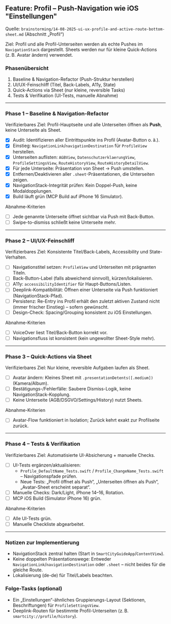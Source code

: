 ## Feature: Profil – Push-Navigation wie iOS "Einstellungen"

Quelle: `brainstorming/14-08-2025-ui-ux-profile-and-active-route-bottom-sheet.md` (Abschnitt „Profil“)

Ziel: Profil und alle Profil-Unterseiten werden als echte Pushes im `NavigationStack` dargestellt. Sheets werden nur für kleine Quick-Actions (z. B. Avatar ändern) verwendet.

### Phasenübersicht
1. Baseline & Navigation-Refactor (Push-Struktur herstellen)
2. UI/UX-Feinschliff (Titel, Back-Labels, A11y, State)
3. Quick-Actions via Sheet (nur kleine, reversible Tasks)
4. Tests & Verifikation (UI-Tests, manuelle Abnahme)

---

### Phase 1 – Baseline & Navigation-Refactor
Verifizierbares Ziel: Profil-Hauptseite und alle Unterseiten öffnen als **Push**, keine Unterseite als Sheet.

- [x] Audit: Identifizieren aller Eintrittspunkte ins Profil (Avatar-Button o. ä.).
- [x] Einstieg: `NavigationLink`/`navigationDestination` für `ProfileView` herstellen.
- [x] Unterseiten auflisten: `AGBView`, `DatenschutzerklaerungView`, `ProfileSettingsView`, `RouteHistoryView`, `RouteHistoryDetailView`.
- [x] Für jede Unterseite: Präsentation von Sheet → Push umstellen.
- [x] Entfernen/Deaktivieren aller `.sheet`-Präsentationen, die Unterseiten zeigen.
- [x] NavigationStack-Integrität prüfen: Kein Doppel-Push, keine Modaldopplungen.
- [x] Build läuft grün (MCP Build auf iPhone 16 Simulator).

Abnahme-Kriterien
- [ ] Jede genannte Unterseite öffnet sichtbar via Push mit Back-Button.
- [ ] Swipe-to-dismiss schließt keine Unterseite mehr.

---

### Phase 2 – UI/UX-Feinschliff
Verifizierbares Ziel: Konsistente Titel/Back-Labels, Accessibility und State-Verhalten.

- [ ] Navigationstitel setzen: `ProfileView` und Unterseiten mit prägnanten Titeln.
- [ ] Back-Button-Label (falls abweichend sinnvoll), kürzen/lokalisieren.
- [ ] A11y: `accessibilityIdentifier` für Haupt-Buttons/Listen.
- [ ] Deeplink-Kompatibilität: Öffnen einer Unterseite via Push funktioniert (NavigationStack-Pfad).
- [ ] Persistenz: Re-Entry ins Profil erhält den zuletzt aktiven Zustand nicht (immer frischer Einstieg) – sofern gewünscht.
- [ ] Design-Check: Spacing/Grouping konsistent zu iOS Einstellungen.

Abnahme-Kriterien
- [ ] VoiceOver liest Titel/Back-Button korrekt vor.
- [ ] Navigationsfluss ist konsistent (kein ungewollter Sheet-Style mehr).

---

### Phase 3 – Quick-Actions via Sheet
Verifizierbares Ziel: Nur kleine, reversible Aufgaben laufen als Sheet.

- [ ] Avatar ändern: Kleines Sheet mit `.presentationDetents([.medium])` (Kamera/Album).
- [ ] Bestätigungs-/Fehlerfälle: Saubere Dismiss-Logik, keine NavigationStack-Kopplung.
- [ ] Keine Unterseite (AGB/DSGVO/Settings/History) nutzt Sheets.

Abnahme-Kriterien
- [ ] Avatar-Flow funktioniert in Isolation; Zurück kehrt exakt zur Profilseite zurück.

---

### Phase 4 – Tests & Verifikation
Verifizierbares Ziel: Automatisierte UI-Absicherung + manuelle Checks.

- [ ] UI-Tests ergänzen/aktualisieren:
  - `Profile_DefaultName_Tests.swift` / `Profile_ChangeName_Tests.swift` – Navigationspfade prüfen.
  - Neue Tests: „Profil öffnet als Push“, „Unterseiten öffnen als Push“, „Avatar-Sheet erscheint separat“.
- [ ] Manuelle Checks: Dark/Light, iPhone 14–16, Rotation.
- [ ] MCP iOS Build (Simulator iPhone 16) grün.

Abnahme-Kriterien
- [ ] Alle UI-Tests grün.
- [ ] Manuelle Checkliste abgearbeitet.

---

### Notizen zur Implementierung
- NavigationStack zentral halten (Start in `SmartCityGuideApp`/`ContentView`).
- Keine doppelten Präsentationswege: Entweder `NavigationLink`/`navigationDestination` oder `.sheet` – nicht beides für die gleiche Route.
- Lokalisierung (de-de) für Titel/Labels beachten.

### Folge-Tasks (optional)
- Ein „Einstellungen“-ähnliches Gruppierungs-Layout (Sektionen, Beschriftungen) für `ProfileSettingsView`.
- Deeplink-Routen für bestimmte Profil-Unterseiten (z. B. `smartcity://profile/history`).


